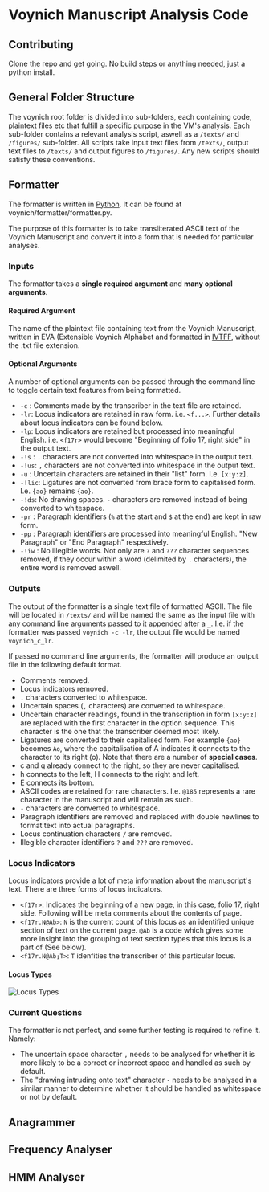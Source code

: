 # Voynich Manuscript Analysis Code
## Contributing
Clone the repo and get going. No build steps or anything needed, just a python install.

## General Folder Structure
The voynich root folder is divided into sub-folders, each containing code, plaintext files etc that fulfill a specific purpose in the VM's analysis. Each sub-folder contains a relevant analysis script, aswell as a `/texts/` and `/figures/` sub-folder. All scripts take input text files from `/texts/`, output text files to `/texts/` and output figures to `/figures/`. Any new scripts should satisfy these conventions.

## Formatter

The formatter is written in [Python](https://www.python.org/). It can be found at voynich/formatter/formatter.py.

The purpose of this formatter is to take transliterated ASCII text of the Voynich Manuscript and convert it into a form that is needed for particular analyses.

### Inputs

The formatter takes a **single required argument** and **many optional arguments**.

#### Required Argument
The name of the plaintext file containing text from the Voynich Manuscript, written in EVA (Extensible Voynich Alphabet and formatted in [IVTFF](http://www.voynich.nu/transcr.html), without the .txt file extension.

#### Optional Arguments
A number of optional arguments can be passed through the command line to toggle certain text features from being formatted.
- `-c` :   Comments made by the transcriber in the text file are retained.
- `-lr`:   Locus indicators are retained in raw form. i.e. `<f...>`. Further details about locus indicators can be found below.
- `-lp`:   Locus indicators are retained but processed into meaningful English. i.e. `<f17r>` would become "Beginning of folio 17, right side" in the output text.
- `-!s` :  `.` characters are not converted into whitespace in the output text.
- `-!us`:  `,` characters are not converted into whitespace in the output text.
- `-u`  :  Uncertain characters are retained in their "list" form. I.e. `[x:y:z]`.
- `-!lic`: Ligatures are not converted from brace form to capitalised form. I.e. `{ao}` remains `{ao}`.
- `-!ds`:  No drawing spaces. `-` characters are removed instead of being converted to whitespace.
- `-pr` :  Paragraph identifiers (`%` at the start and `$` at the end) are kept in raw form.
- `-pp` :  Paragraph identifiers are processed into meaningful English. "New Paragraph" or "End Paragraph" respectively.
- `-!iw` : No illegible words. Not only are `?` and `???` character sequences removed, if they occur within a word (delimited by `.` characters), the entire word is removed aswell.


### Outputs
The output of the formatter is a single text file of formatted ASCII. The file will be located in `/texts/` and will be named the same as the input file with any command line arguments passed to it appended after a `_`. I.e. if the formatter was passed `voynich -c -lr`, the output file would be named `voynich_c_lr`.

If passed no command line arguments, the formatter will produce an output file in the following default format.
- Comments removed.
- Locus indicators removed.
- `.` characters converted to whitespace.
- Uncertain spaces (`,` characters) are converted to whitespace.
- Uncertain character readings, found in the transcription in form `[x:y:z]` are replaced with the first character in the option sequence. This character is the one that the transcriber deemed most likely.
- Ligatures are converted to their capitalised form. For example `{ao}` becomes `Ao`, where the capitalisation of A indicates it connects to the character to its right (o). Note that there are a number of **special cases**.
 - c and q already connect to the right, so they are never capitalised.
 - h connects to the left, H connects to the right and left.
 - E connects its bottom.
- ASCII codes are retained for rare characters. I.e. `@185` represents a rare character in the manuscript and will remain as such.
- `-` characters are converted to whitespace.
- Paragraph identifiers are removed and replaced with double newlines to format text into actual paragraphs.
- Locus continuation characters `/` are removed.
- Illegible character identifiers `?` and `???` are removed.

### Locus Indicators
Locus indicators provide a lot of meta information about the manuscript's text. There are three forms of locus indicators.
- `<f17r>`: Indicates the beginning of a new page, in this case, folio 17, right side. Following will be meta comments about the contents of page.
- `<f17r.N@Ab>`: `N` is the current count of this locus as an identified unique section of text on the current page. `@Ab` is a code which gives some more insight into the grouping of text section types that this locus is a part of (See below).
- `<f17r.N@Ab;T>`: `T` idenfities the transcriber of this particular locus.

#### Locus Types
![Locus Types](https://user-images.githubusercontent.com/70213167/182542486-13eaa4ba-607c-4a0c-ae92-29568dfa44d7.png)

### Current Questions
The formatter is not perfect, and some further testing is required to refine it. Namely:
- The uncertain space character `,` needs to be analysed for whether it is more likely to be a correct or incorrect space and handled as such by default.
- The "drawing intruding onto text" character `-` needs to be analysed in a similar manner to determine whether it should be handled as whitespace or not by default.

## Anagrammer

## Frequency Analyser

## HMM Analyser
